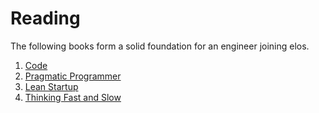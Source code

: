 Reading
=======

The following books form a solid foundation for an engineer joining elos.

 1. [Code](http://www.amazon.com/Code-Language-Computer-Hardware-Software/dp/0735611319/)
 2. [Pragmatic Programmer](http://www.amazon.com/Pragmatic-Programmer-Journeyman-Master/dp/020161622X/)
 3. [Lean Startup](http://www.amazon.com/Lean-Startup-Entrepreneurs-Continuous-Innovation/dp/0307887898/)
 4. [Thinking Fast and Slow](http://www.amazon.com/Thinking-Fast-Slow-Daniel-Kahneman/dp/0374533555/)
